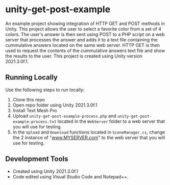 # unity-get-post-example
An example project showing integration of HTTP GET and POST methods in Unity. This project allows the user to select a favorite color from a set of 4 colors. The user's answer is then sent using POST to a PHP script on a web server that processes the answer and adds it to a text file containing the cummulative answers located on the same web server. HTTP GET is then used to request the contents of the cummulative answers text file and show the results to the user. This project is created using Unity version 2021.3.0f.1.

## Running Locally
Use the following steps to run locally:
1. Clone this repo
2. Open repo folder using Unity 2021.3.0f.1
3. Install Text Mesh Pro
4. Upload `unity-get-post-example-process.php` and `unity-get-post-example-process.txt` located in the `WebServer` folder to a web server that you will use for testing.
5. In the `Upload` and `Download` functions located in `SceneManager.cs`, change the 2 instance of "www.MYSERVER.com" to the web server that you will use for testing.

## Development Tools
- Created using Unity 2021.3.0f.1
- Code edited using Visual Studio Code and Notepad++.
